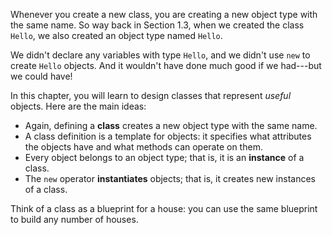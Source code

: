 Whenever you create a new class, you are creating a new object type with the same name. So way back in Section 1.3, when we created the class `Hello`, we also created an object type named `Hello`.

We didn't declare any variables with type `Hello`, and we didn't use `new` to create `Hello` objects. And it wouldn't have done much good if we had---but we could have!

In this chapter, you will learn to design classes that represent *useful* objects.  Here are the main ideas:



* Again, defining a **class** creates a new object type with the same name.
* A class definition is a template for objects: it specifies what attributes the objects have and what methods can operate on them.
* Every object belongs to an object type; that is, it is an **instance** of a class.
* The `new` operator **instantiates** objects; that is, it creates new instances of a class.



Think of a class as a blueprint for a house: you can use the same blueprint to build any number of houses.